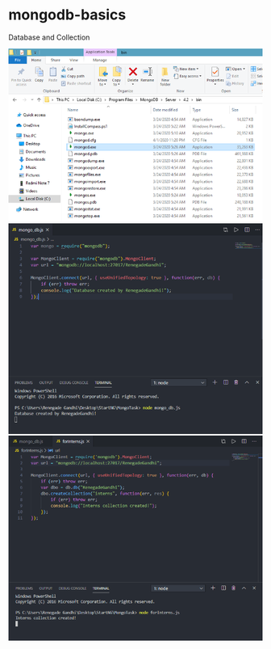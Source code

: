 # mongodb-basics
Database and Collection

![](img/mongo%20and%20mongod%20files.PNG)
![](img/database.PNG)
![](img/interns%20collection.PNG)
